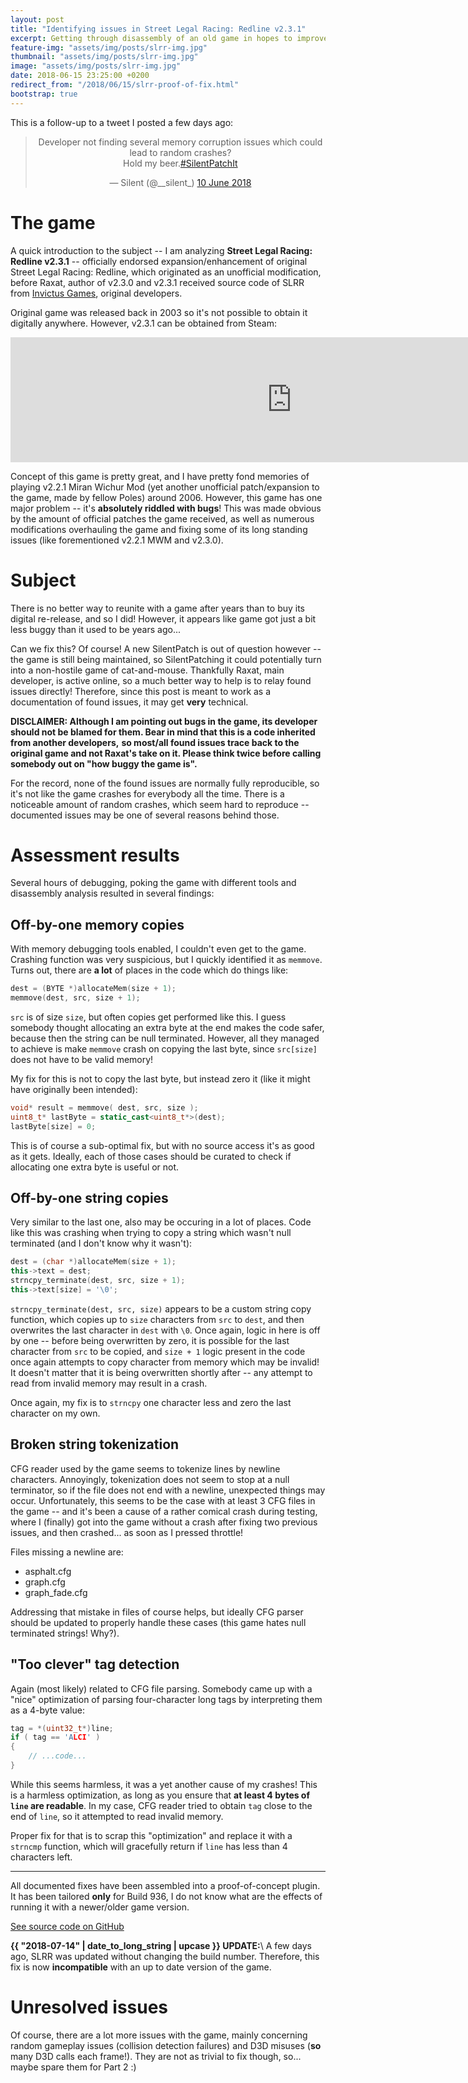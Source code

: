 ```yaml
---
layout: post
title: "Identifying issues in Street Legal Racing: Redline v2.3.1"
excerpt: Getting through disassembly of an old game in hopes to improve it.
feature-img: "assets/img/posts/slrr-img.jpg"
thumbnail: "assets/img/posts/slrr-img.jpg"
image: "assets/img/posts/slrr-img.jpg"
date: 2018-06-15 23:25:00 +0200
redirect_from: "/2018/06/15/slrr-proof-of-fix.html"
bootstrap: true
---
```


This is a follow-up to a tweet I posted a few days ago:

<div align="center">
<blockquote class="twitter-tweet" data-lang="en"><p lang="en" dir="ltr">Developer not finding several memory corruption issues which could lead to random crashes?<br>Hold my beer.<a href="https://twitter.com/hashtag/SilentPatchIt?src=hash&amp;ref_src=twsrc%5Etfw">#SilentPatchIt</a></p>&mdash; Silent (@__silent_) <a href="https://twitter.com/__silent_/status/1005960668950990848?ref_src=twsrc%5Etfw">10 June 2018</a></blockquote>
<script async src="https://platform.twitter.com/widgets.js" charset="utf-8"></script>
</div>

# The game
A quick introduction to the subject -- I am analyzing **Street Legal Racing: Redline v2.3.1** -- officially endorsed expansion/enhancement of original Street Legal Racing: Redline,
which originated as an unofficial modification, before Raxat, author of v2.3.0 and v2.3.1 received source code of SLRR from [Invictus Games](https://en.wikipedia.org/wiki/Invictus_Games_(company)),
original developers.

Original game was released back in 2003 so it's not possible to obtain it digitally anywhere. However, v2.3.1 can be obtained from Steam:

<div align="center">
<iframe src="https://store.steampowered.com/widget/497180/" frameborder="0" width="900" height="200"></iframe>
</div>

Concept of this game is pretty great, and I have pretty fond memories of playing v2.2.1 Miran Wichur Mod (yet another unofficial patch/expansion to the game, made by fellow Poles) around 2006.
However, this game has one major problem -- it's **absolutely riddled with bugs**!
This was made obvious by the amount of official patches the game received, as well as numerous modifications overhauling the game and fixing some of its long standing issues
(like forementioned v2.2.1 MWM and v2.3.0).

# Subject
There is no better way to reunite with a game after years than to buy its digital re-release, and so I did!
However, it appears like game got just a bit less buggy than it used to be years ago...

Can we fix this?
Of course! A new SilentPatch is out of question however -- the game is still being maintained, so SilentPatching it could potentially turn into a non-hostile game of cat-and-mouse.
Thankfully Raxat, main developer, is active online, so a much better way to help is to relay found issues directly! Therefore, since this post is meant to work as a documentation
of found issues, it may get **very** technical.

**DISCLAIMER: Although I am pointing out bugs in the game, its developer should not be blamed for them. Bear in mind that this is a code inherited from another developers,**
**so most/all found issues trace back to the original game and not Raxat's take on it. Please think twice before calling somebody out on "how buggy the game is".**

For the record, none of the found issues are normally fully reproducible, so it's not like the game crashes for everybody all the time.
There is a noticeable amount of random crashes, which seem hard to reproduce -- documented issues may be one of several reasons behind those.

# Assessment results
Several hours of debugging, poking the game with different tools and disassembly analysis resulted in several findings:

## Off-by-one memory copies
With memory debugging tools enabled, I couldn't even get to the game. Crashing function was very suspicious, but I quickly identified it as `memmove`.
Turns out, there are **a lot** of places in the code which do things like:
```cpp
dest = (BYTE *)allocateMem(size + 1);
memmove(dest, src, size + 1);
```

`src` is of size `size`, but often copies get performed like this. I guess somebody thought allocating an extra byte at the end makes the code safer, because then
the string can be null terminated. However, all they managed to achieve is make `memmove` crash on copying the last byte, since `src[size]` does not have to be valid memory!

My fix for this is not to copy the last byte, but instead zero it (like it might have originally been intended):
```cpp
void* result = memmove( dest, src, size );
uint8_t* lastByte = static_cast<uint8_t*>(dest);
lastByte[size] = 0;
```

This is of course a sub-optimal fix, but with no source access it's as good as it gets.
Ideally, each of those cases should be curated to check if allocating one extra byte is useful or not.

## Off-by-one string copies
Very similar to the last one, also may be occuring in a lot of places. Code like this was crashing when trying to copy a string which wasn't null terminated
(and I don't know why it wasn't):
```cpp
dest = (char *)allocateMem(size + 1);
this->text = dest;
strncpy_terminate(dest, src, size + 1);
this->text[size] = '\0';
```

`strncpy_terminate(dest, src, size)` appears to be a custom string copy function, which copies up to `size` characters from `src` to `dest`, and then overwrites the last character in `dest` with `\0`.
Once again, logic in here is off by one -- before being overwritten by zero, it is possible for the last character from `src` to be copied, and `size + 1` logic present in the code once again
attempts to copy character from memory which may be invalid! It doesn't matter that it is being overwritten shortly after -- any attempt to read from invalid memory may result in a crash.

Once again, my fix is to `strncpy` one character less and zero the last character on my own.

## Broken string tokenization
CFG reader used by the game seems to tokenize lines by newline characters. Annoyingly, tokenization does not seem to stop at a null terminator, so if the file does not end with a newline,
unexpected things may occur. Unfortunately, this seems to be the case with at least 3 CFG files in the game -- and it's been a cause of a rather comical crash during testing,
where I (finally) got into the game without a crash after fixing two previous issues, and then crashed... as soon as I pressed throttle!

Files missing a newline are:
- asphalt.cfg
- graph.cfg
- graph_fade.cfg

Addressing that mistake in files of course helps, but ideally CFG parser should be updated to properly handle these cases (this game hates null terminated strings! Why?).

## "Too clever" tag detection
Again (most likely) related to CFG file parsing. Somebody came up with a "nice" optimization of parsing four-character long tags by interpreting them as a 4-byte value:

```cpp
tag = *(uint32_t*)line;
if ( tag == 'ALCI' )
{
    // ...code...
}
```

While this seems harmless, it was a yet another cause of my crashes! This is a harmless optimization, as long as you ensure that **at least 4 bytes of `line` are readable**.
In my case, CFG reader tried to obtain `tag` close to the end of `line`, so it attempted to read invalid memory.

Proper fix for that is to scrap this "optimization" and replace it with a `strncmp` function, which will gracefully return if `line` has less than 4 characters left.

<hr>

All documented fixes have been assembled into a proof-of-concept plugin.
It has been tailored **only** for Build 936, I do not know what are the effects of running it with a newer/older game version.

<a href="https://github.com/CookiePLMonster/SLRR-Proofix" class="btn btn-primary btn-lg" role="button" target="_blank">See source code on GitHub</a>

**{{ "2018-07-14" | date_to_long_string | upcase }} UPDATE:**\\
A few days ago, SLRR was updated without changing the build number. Therefore, this fix is now **incompatible** with an up to date version of the game.

# Unresolved issues
Of course, there are a lot more issues with the game, mainly concerning random gameplay issues (collision detection failures) and D3D misuses (**so** many D3D calls each frame!).
They are not as trivial to fix though, so... maybe spare them for Part 2 :)
